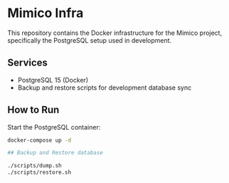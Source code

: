 # Mimico Infra

This repository contains the Docker infrastructure for the Mimico project, specifically the PostgreSQL setup used in development.

## Services

- PostgreSQL 15 (Docker)
- Backup and restore scripts for development database sync

## How to Run

Start the PostgreSQL container:

```bash
docker-compose up -d

## Backup and Restore database

./scripts/dump.sh
./scripts/restore.sh

